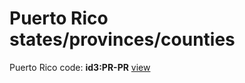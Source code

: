 # Puerto Rico states/provinces/counties
Puerto Rico     code: **id3:PR-PR**     [view](../export/geojson/medium/id3/pr/pr.geojson)     

